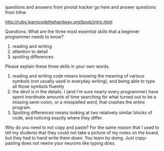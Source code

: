 questions and answers from pivotal tracker go here
and answer questions from lrthw

http://ruby.learncodethehardway.org/book/intro.html

Questions:
What are the three most essential skills that a beginner programmer needs to know?
1) reading and writing
2) attention to detail
3) spotting differences

Please explain these three skills in your own words.
1) reading and writing code means knowing the meaning of various symbols (not usually used in everyday writing), and being able to type all those symbols fluently
2) the devil is in the details. I (and I'm sure nearly every programmer) have spent inordinate amounts of time searching for what turned out to be a missing semi-colon, or a misspelled word, that crashes the entire program. 
3) Spotting differences means looking at two relatively similar blocks of code, and noticing exactly where they differ. 

Why do you need to not copy and paste?
For the same reason that I used to tell my students that they could not take a picture of my notes on the board, but they had to hand write them down. You learn by doing. Just copy-pasting does not rewire your neurons like typing does. 
